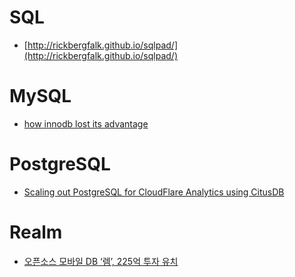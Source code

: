 SQL
===
* [http://rickbergfalk.github.io/sqlpad/](http://rickbergfalk.github.io/sqlpad/)

# MySQL
* [how innodb lost its advantage](http://dom.as/2015/04/09/how-innodb-lost-its-advantage/)

# PostgreSQL
* [Scaling out PostgreSQL for CloudFlare Analytics using CitusDB](https://blog.cloudflare.com/scaling-out-postgresql-for-cloudflare-analytics-using-citusdb/)

# Realm
* [오픈소스 모바일 DB ‘렘’, 225억 투자 유치](http://www.bloter.net/archives/223748)